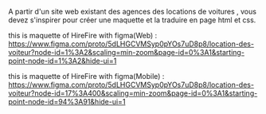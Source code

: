 A partir d'un site web existant des agences des locations de voitures , vous devez s'inspirer pour créer une maquette et la traduire en page html et css.



this is maquette of HireFire with figma(Web) : https://www.figma.com/proto/5dLHGCVMSyp0pYOs7uD8p8/location-des-voiteur?node-id=1%3A2&scaling=min-zoom&page-id=0%3A1&starting-point-node-id=1%3A2&hide-ui=1

this is maquette of HireFire with figma(Mobile) : https://www.figma.com/proto/5dLHGCVMSyp0pYOs7uD8p8/location-des-voiteur?node-id=17%3A400&scaling=min-zoom&page-id=0%3A1&starting-point-node-id=94%3A91&hide-ui=1
